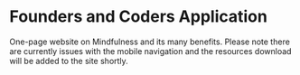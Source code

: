 # Founders and Coders Application 

One-page website on Mindfulness and its many benefits. Please note there are currently issues with the mobile navigation and the resources download will be added to the site shortly. 





